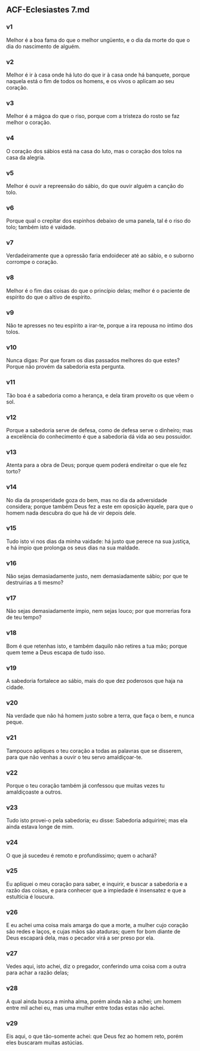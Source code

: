 ## ACF-Eclesiastes 7.md
### v1
 Melhor é a boa fama do que o melhor ungüento, e o dia da morte do que o dia do nascimento de alguém.
### v2
 Melhor é ir à casa onde há luto do que ir à casa onde há banquete, porque naquela está o fim de todos os homens, e os vivos o aplicam ao seu coração.
### v3
 Melhor é a mágoa do que o riso, porque com a tristeza do rosto se faz melhor o coração.
### v4
 O coração dos sábios está na casa do luto, mas o coração dos tolos na casa da alegria.
### v5
 Melhor é ouvir a repreensão do sábio, do que ouvir alguém a canção do tolo.
### v6
 Porque qual o crepitar dos espinhos debaixo de uma panela, tal é o riso do tolo; também isto é vaidade.
### v7
 Verdadeiramente que a opressão faria endoidecer até ao sábio, e o suborno corrompe o coração.
### v8
 Melhor é o fim das coisas do que o princípio delas; melhor é o paciente de espírito do que o altivo de espírito.
### v9
 Não te apresses no teu espírito a irar-te, porque a ira repousa no íntimo dos tolos.
### v10
 Nunca digas: Por que foram os dias passados melhores do que estes? Porque não provém da sabedoria esta pergunta.
### v11
 Tão boa é a sabedoria como a herança, e dela tiram proveito os que vêem o sol.
### v12
 Porque a sabedoria serve de defesa, como de defesa serve o dinheiro; mas a excelência do conhecimento é que a sabedoria dá vida ao seu possuidor.
### v13
 Atenta para a obra de Deus; porque quem poderá endireitar o que ele fez torto?
### v14
 No dia da prosperidade goza do bem, mas no dia da adversidade considera; porque também Deus fez a este em oposição àquele, para que o homem nada descubra do que há de vir depois dele.
### v15
 Tudo isto vi nos dias da minha vaidade: há justo que perece na sua justiça, e há ímpio que prolonga os seus dias na sua maldade.
### v16
 Não sejas demasiadamente justo, nem demasiadamente sábio; por que te destruirias a ti mesmo?
### v17
 Não sejas demasiadamente ímpio, nem sejas louco; por que morrerias fora de teu tempo?
### v18
 Bom é que retenhas isto, e também daquilo não retires a tua mão; porque quem teme a Deus escapa de tudo isso.
### v19
 A sabedoria fortalece ao sábio, mais do que dez poderosos que haja na cidade.
### v20
 Na verdade que não há homem justo sobre a terra, que faça o bem, e nunca peque.
### v21
 Tampouco apliques o teu coração a todas as palavras que se disserem, para que não venhas a ouvir o teu servo amaldiçoar-te.
### v22
 Porque o teu coração também já confessou que muitas vezes tu amaldiçoaste a outros.
### v23
 Tudo isto provei-o pela sabedoria; eu disse: Sabedoria adquirirei; mas ela ainda estava longe de mim.
### v24
 O que já sucedeu é remoto e profundíssimo; quem o achará?
### v25
 Eu apliquei o meu coração para saber, e inquirir, e buscar a sabedoria e a razão das coisas, e para conhecer que a impiedade é insensatez e que a estultícia é loucura.
### v26
 E eu achei uma coisa mais amarga do que a morte, a mulher cujo coração são redes e laços, e cujas mãos são ataduras; quem for bom diante de Deus escapará dela, mas o pecador virá a ser preso por ela.
### v27
 Vedes aqui, isto achei, diz o pregador, conferindo uma coisa com a outra para achar a razão delas;
### v28
 A qual ainda busca a minha alma, porém ainda não a achei; um homem entre mil achei eu, mas uma mulher entre todas estas não achei.
### v29
 Eis aqui, o que tão-somente achei: que Deus fez ao homem reto, porém eles buscaram muitas astúcias.
